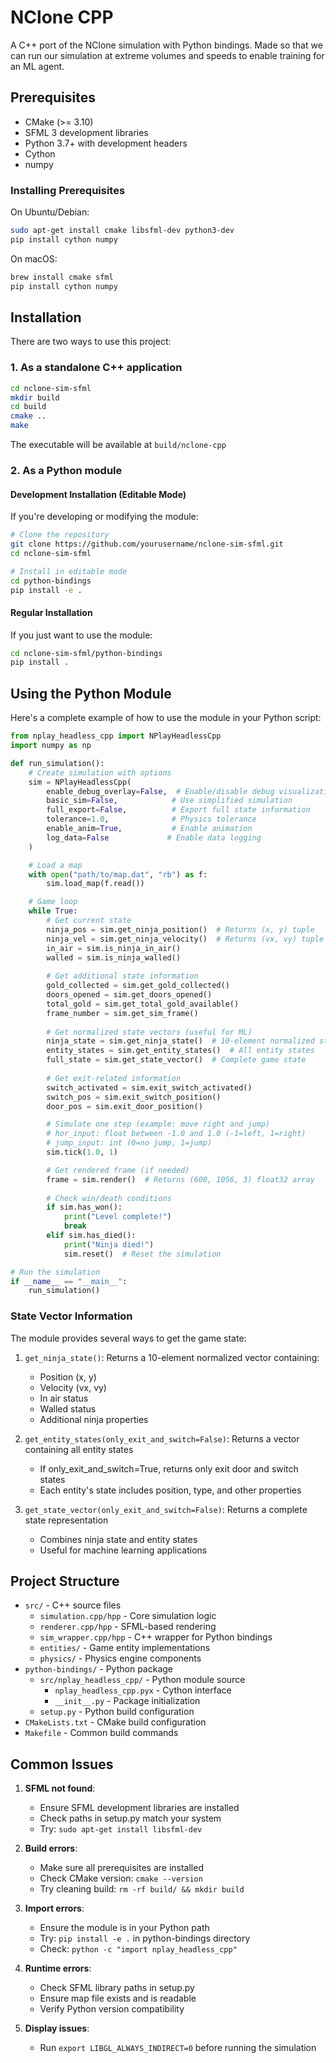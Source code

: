 # NClone CPP

A C++ port of the NClone simulation with Python bindings.
Made so that we can run our simulation at extreme volumes and speeds to enable
training for an ML agent.

## Prerequisites

- CMake (>= 3.10)
- SFML 3 development libraries
- Python 3.7+ with development headers
- Cython
- numpy

### Installing Prerequisites

On Ubuntu/Debian:
```bash
sudo apt-get install cmake libsfml-dev python3-dev
pip install cython numpy
```

On macOS:
```bash
brew install cmake sfml
pip install cython numpy
```

## Installation

There are two ways to use this project:

### 1. As a standalone C++ application

```bash
cd nclone-sim-sfml
mkdir build
cd build
cmake ..
make
```

The executable will be available at `build/nclone-cpp`

### 2. As a Python module

#### Development Installation (Editable Mode)
If you're developing or modifying the module:

```bash
# Clone the repository
git clone https://github.com/yourusername/nclone-sim-sfml.git
cd nclone-sim-sfml

# Install in editable mode
cd python-bindings
pip install -e .
```

#### Regular Installation
If you just want to use the module:

```bash
cd nclone-sim-sfml/python-bindings
pip install .
```

## Using the Python Module

Here's a complete example of how to use the module in your Python script:

```python
from nplay_headless_cpp import NPlayHeadlessCpp
import numpy as np

def run_simulation():
    # Create simulation with options
    sim = NPlayHeadlessCpp(
        enable_debug_overlay=False,  # Enable/disable debug visualization
        basic_sim=False,            # Use simplified simulation
        full_export=False,          # Export full state information
        tolerance=1.0,              # Physics tolerance
        enable_anim=True,           # Enable animation
        log_data=False             # Enable data logging
    )

    # Load a map
    with open("path/to/map.dat", "rb") as f:
        sim.load_map(f.read())

    # Game loop
    while True:
        # Get current state
        ninja_pos = sim.get_ninja_position()  # Returns (x, y) tuple
        ninja_vel = sim.get_ninja_velocity()  # Returns (vx, vy) tuple
        in_air = sim.is_ninja_in_air()
        walled = sim.is_ninja_walled()
        
        # Get additional state information
        gold_collected = sim.get_gold_collected()
        doors_opened = sim.get_doors_opened()
        total_gold = sim.get_total_gold_available()
        frame_number = sim.get_sim_frame()
        
        # Get normalized state vectors (useful for ML)
        ninja_state = sim.get_ninja_state()  # 10-element normalized state vector
        entity_states = sim.get_entity_states()  # All entity states
        full_state = sim.get_state_vector()  # Complete game state
        
        # Get exit-related information
        switch_activated = sim.exit_switch_activated()
        switch_pos = sim.exit_switch_position()
        door_pos = sim.exit_door_position()

        # Simulate one step (example: move right and jump)
        # hor_input: float between -1.0 and 1.0 (-1=left, 1=right)
        # jump_input: int (0=no jump, 1=jump)
        sim.tick(1.0, 1)

        # Get rendered frame (if needed)
        frame = sim.render()  # Returns (600, 1056, 3) float32 array
        
        # Check win/death conditions
        if sim.has_won():
            print("Level complete!")
            break
        elif sim.has_died():
            print("Ninja died!")
            sim.reset()  # Reset the simulation

# Run the simulation
if __name__ == "__main__":
    run_simulation()
```

### State Vector Information

The module provides several ways to get the game state:

1. `get_ninja_state()`: Returns a 10-element normalized vector containing:
   - Position (x, y)
   - Velocity (vx, vy)
   - In air status
   - Walled status
   - Additional ninja properties

2. `get_entity_states(only_exit_and_switch=False)`: Returns a vector containing all entity states
   - If only_exit_and_switch=True, returns only exit door and switch states
   - Each entity's state includes position, type, and other properties

3. `get_state_vector(only_exit_and_switch=False)`: Returns a complete state representation
   - Combines ninja state and entity states
   - Useful for machine learning applications

## Project Structure

- `src/` - C++ source files
  - `simulation.cpp/hpp` - Core simulation logic
  - `renderer.cpp/hpp` - SFML-based rendering
  - `sim_wrapper.cpp/hpp` - C++ wrapper for Python bindings
  - `entities/` - Game entity implementations
  - `physics/` - Physics engine components
- `python-bindings/` - Python package
  - `src/nplay_headless_cpp/` - Python module source
    - `nplay_headless_cpp.pyx` - Cython interface
    - `__init__.py` - Package initialization
  - `setup.py` - Python build configuration
- `CMakeLists.txt` - CMake build configuration
- `Makefile` - Common build commands

## Common Issues

1. **SFML not found**: 
   - Ensure SFML development libraries are installed
   - Check paths in setup.py match your system
   - Try: `sudo apt-get install libsfml-dev`

2. **Build errors**: 
   - Make sure all prerequisites are installed
   - Check CMake version: `cmake --version`
   - Try cleaning build: `rm -rf build/ && mkdir build`

3. **Import errors**: 
   - Ensure the module is in your Python path
   - Try: `pip install -e .` in python-bindings directory
   - Check: `python -c "import nplay_headless_cpp"`

4. **Runtime errors**:
   - Check SFML library paths in setup.py
   - Ensure map file exists and is readable
   - Verify Python version compatibility

5. **Display issues**:
    - Run `export LIBGL_ALWAYS_INDIRECT=0` before running the simulation